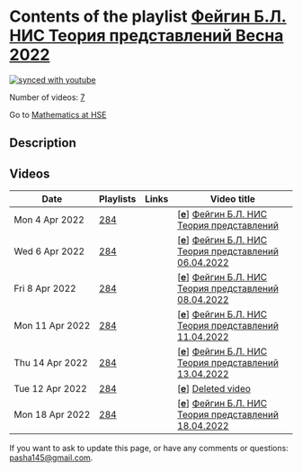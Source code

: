 # Contents of the playlist [Фейгин Б.Л. НИС Теория представлений Весна 2022](https://www.youtube.com/playlist?list=PLq3E5oubNNoAEdg0vUQvQLszpZzicLXpT)

[![synced with youtube](https://img.shields.io/github/last-commit/mathphysschool/mathphysschool.github.io/autoupdate1?label=synced%20with%20youtube)](https://github.com/mathphysschool/mathphysschool.github.io/commits/autoupdate1)

Number of videos: [7](#videos)

Go to [Mathematics at HSE](../README.md)

## Description



## Videos

|Date|Playlists|Links|Video title|
|---|---|---|---|
| Mon&nbsp;4&nbsp;Apr&nbsp;2022 | [284](../playlists/284 "Фейгин Б.Л. НИС Теория представлений Весна 2022") |  | [[**e**](https://studio.youtube.com/video/iaE-tQxPFB0/edit "Edit")] [Фейгин Б.Л. НИС Теория представлений](https://www.youtube.com/watch?v=iaE-tQxPFB0&list=PLq3E5oubNNoAEdg0vUQvQLszpZzicLXpT) |
| Wed&nbsp;6&nbsp;Apr&nbsp;2022 | [284](../playlists/284 "Фейгин Б.Л. НИС Теория представлений Весна 2022") |  | [[**e**](https://studio.youtube.com/video/RmcCGUvulV8/edit "Edit")] [Фейгин Б.Л. НИС Теория представлений 06.04.2022](https://www.youtube.com/watch?v=RmcCGUvulV8&list=PLq3E5oubNNoAEdg0vUQvQLszpZzicLXpT) |
| Fri&nbsp;8&nbsp;Apr&nbsp;2022 | [284](../playlists/284 "Фейгин Б.Л. НИС Теория представлений Весна 2022") |  | [[**e**](https://studio.youtube.com/video/DDGHEX7ete0/edit "Edit")] [Фейгин Б.Л. НИС Теория представлений 08.04.2022](https://www.youtube.com/watch?v=DDGHEX7ete0&list=PLq3E5oubNNoAEdg0vUQvQLszpZzicLXpT) |
| Mon&nbsp;11&nbsp;Apr&nbsp;2022 | [284](../playlists/284 "Фейгин Б.Л. НИС Теория представлений Весна 2022") |  | [[**e**](https://studio.youtube.com/video/TOl9m287Ago/edit "Edit")] [Фейгин Б.Л. НИС Теория представлений 11.04.2022](https://www.youtube.com/watch?v=TOl9m287Ago&list=PLq3E5oubNNoAEdg0vUQvQLszpZzicLXpT) |
| Thu&nbsp;14&nbsp;Apr&nbsp;2022 | [284](../playlists/284 "Фейгин Б.Л. НИС Теория представлений Весна 2022") |  | [[**e**](https://studio.youtube.com/video/baZ07a_ZZ9Q/edit "Edit")] [Фейгин Б.Л. НИС Теория представлений 13.04.2022](https://www.youtube.com/watch?v=baZ07a_ZZ9Q&list=PLq3E5oubNNoAEdg0vUQvQLszpZzicLXpT) |
| Tue&nbsp;12&nbsp;Apr&nbsp;2022 | [284](../playlists/284 "Фейгин Б.Л. НИС Теория представлений Весна 2022") |  | [[**e**](https://studio.youtube.com/video/8EW8RC9Xtuw/edit "Edit")] [Deleted video](https://www.youtube.com/watch?v=8EW8RC9Xtuw&list=PLq3E5oubNNoAEdg0vUQvQLszpZzicLXpT "This video is unavailable.") |
| Mon&nbsp;18&nbsp;Apr&nbsp;2022 | [284](../playlists/284 "Фейгин Б.Л. НИС Теория представлений Весна 2022") |  | [[**e**](https://studio.youtube.com/video/b9puljpLkZg/edit "Edit")] [Фейгин Б.Л. НИС Теория представлений 18.04.2022](https://www.youtube.com/watch?v=b9puljpLkZg&list=PLq3E5oubNNoAEdg0vUQvQLszpZzicLXpT) |


 If you want to ask to update this page, or have any comments or questions: <pasha145@gmail.com>.